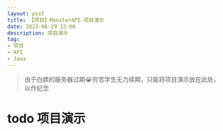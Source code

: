 ```yaml
---
layout: post
title: 【项目】MonsterAPI-项目演示
date: 2023-06-29 13:00
description: 项目演示
tag:
- 项目
- API
- Java
---
```


> 由于白嫖的服务器过期😭穷苦学生无力续期，只能将项目演示放在此处，以作纪念

# todo 项目演示